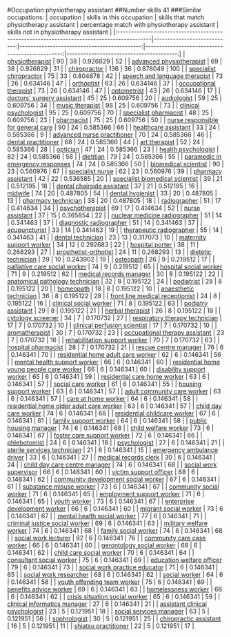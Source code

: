 #Occupation physiotherapy assistant
##Number skills 41
###Similar occupations:
| occupation                                                                                |   skills in this occupation |   skills that match physiotherapy assistant |   percentage match with physiotherapy assistant |   skills not in physiotherapy assistant |
|:------------------------------------------------------------------------------------------|----------------------------:|--------------------------------------------:|------------------------------------------------:|----------------------------------------:|
| [physiotherapist](physiotherapist.md)                                                     |                          90 |                                          38 |                                        0.926829 |                                      52 |
| [advanced physiotherapist](advanced_physiotherapist.md)                                   |                          69 |                                          38 |                                        0.926829 |                                      31 |
| [chiropractor](chiropractor.md)                                                           |                         136 |                                          36 |                                        0.878049 |                                     100 |
| [specialist chiropractor](specialist_chiropractor.md)                                     |                          75 |                                          33 |                                        0.804878 |                                      42 |
| [speech and language therapist](speech_and_language_therapist.md)                         |                          73 |                                          26 |                                        0.634146 |                                      47 |
| [orthoptist](orthoptist.md)                                                               |                          63 |                                          26 |                                        0.634146 |                                      37 |
| [occupational therapist](occupational_therapist.md)                                       |                          73 |                                          26 |                                        0.634146 |                                      47 |
| [optometrist](optometrist.md)                                                             |                          43 |                                          26 |                                        0.634146 |                                      17 |
| [doctors' surgery assistant](doctors'_surgery_assistant.md)                               |                          45 |                                          25 |                                        0.609756 |                                      20 |
| [audiologist](audiologist.md)                                                             |                          59 |                                          25 |                                        0.609756 |                                      34 |
| [music therapist](music_therapist.md)                                                     |                          98 |                                          25 |                                        0.609756 |                                      73 |
| [clinical psychologist](clinical_psychologist.md)                                         |                          95 |                                          25 |                                        0.609756 |                                      70 |
| [specialist pharmacist](specialist_pharmacist.md)                                         |                          48 |                                          25 |                                        0.609756 |                                      23 |
| [pharmacist](pharmacist.md)                                                               |                          75 |                                          25 |                                        0.609756 |                                      50 |
| [nurse responsible for general care](nurse_responsible_for_general_care.md)               |                          90 |                                          24 |                                        0.585366 |                                      66 |
| [healthcare assistant](healthcare_assistant.md)                                           |                          33 |                                          24 |                                        0.585366 |                                       9 |
| [advanced nurse practitioner](advanced_nurse_practitioner.md)                             |                          70 |                                          24 |                                        0.585366 |                                      46 |
| [dental practitioner](dental_practitioner.md)                                             |                          68 |                                          24 |                                        0.585366 |                                      44 |
| [art therapist](art_therapist.md)                                                         |                          52 |                                          24 |                                        0.585366 |                                      28 |
| [optician](optician.md)                                                                   |                          47 |                                          24 |                                        0.585366 |                                      23 |
| [health psychologist](health_psychologist.md)                                             |                          82 |                                          24 |                                        0.585366 |                                      58 |
| [dietitian](dietitian.md)                                                                 |                          79 |                                          24 |                                        0.585366 |                                      55 |
| [paramedic in emergency responses](paramedic_in_emergency_responses.md)                   |                          74 |                                          24 |                                        0.585366 |                                      50 |
| [biomedical scientist](biomedical_scientist.md)                                           |                          90 |                                          23 |                                        0.560976 |                                      67 |
| [specialist nurse](specialist_nurse.md)                                                   |                          62 |                                          23 |                                        0.560976 |                                      39 |
| [pharmacy assistant](pharmacy_assistant.md)                                               |                          42 |                                          22 |                                        0.536585 |                                      20 |
| [specialist biomedical scientist](specialist_biomedical_scientist.md)                     |                          39 |                                          21 |                                        0.512195 |                                      18 |
| [dental chairside assistant](dental_chairside_assistant.md)                               |                          37 |                                          21 |                                        0.512195 |                                      16 |
| [midwife](midwife.md)                                                                     |                          74 |                                          20 |                                        0.487805 |                                      54 |
| [dental hygienist](dental_hygienist.md)                                                   |                          33 |                                          20 |                                        0.487805 |                                      13 |
| [pharmacy technician](pharmacy_technician.md)                                             |                          38 |                                          20 |                                        0.487805 |                                      18 |
| [radiographer](radiographer.md)                                                           |                          51 |                                          17 |                                        0.414634 |                                      34 |
| [psychotherapist](psychotherapist.md)                                                     |                          69 |                                          17 |                                        0.414634 |                                      52 |
| [nurse assistant](nurse_assistant.md)                                                     |                          37 |                                          15 |                                        0.365854 |                                      22 |
| [nuclear medicine radiographer](nuclear_medicine_radiographer.md)                         |                          51 |                                          14 |                                        0.341463 |                                      37 |
| [diagnostic radiographer](diagnostic_radiographer.md)                                     |                          51 |                                          14 |                                        0.341463 |                                      37 |
| [acupuncturist](acupuncturist.md)                                                         |                          33 |                                          14 |                                        0.341463 |                                      19 |
| [therapeutic radiographer](therapeutic_radiographer.md)                                   |                          55 |                                          14 |                                        0.341463 |                                      41 |
| [dental technician](dental_technician.md)                                                 |                          23 |                                          13 |                                        0.317073 |                                      10 |
| [maternity support worker](maternity_support_worker.md)                                   |                          34 |                                          12 |                                        0.292683 |                                      22 |
| [hospital porter](hospital_porter.md)                                                     |                          38 |                                          11 |                                        0.268293 |                                      27 |
| [prosthetist-orthotist](prosthetist-orthotist.md)                                         |                          24 |                                          11 |                                        0.268293 |                                      13 |
| [dietetic technician](dietetic_technician.md)                                             |                          29 |                                          10 |                                        0.243902 |                                      19 |
| [osteopath](osteopath.md)                                                                 |                          26 |                                           9 |                                        0.219512 |                                      17 |
| [palliative care social worker](palliative_care_social_worker.md)                         |                          74 |                                           9 |                                        0.219512 |                                      65 |
| [hospital social worker](hospital_social_worker.md)                                       |                          71 |                                           9 |                                        0.219512 |                                      62 |
| [medical records manager](medical_records_manager.md)                                     |                          30 |                                           8 |                                        0.195122 |                                      22 |
| [anatomical pathology technician](anatomical_pathology_technician.md)                     |                          32 |                                           8 |                                        0.195122 |                                      24 |
| [podiatrist](podiatrist.md)                                                               |                          28 |                                           8 |                                        0.195122 |                                      20 |
| [homeopath](homeopath.md)                                                                 |                          18 |                                           8 |                                        0.195122 |                                      10 |
| [anaesthetic technician](anaesthetic_technician.md)                                       |                          36 |                                           8 |                                        0.195122 |                                      28 |
| [front line medical receptionist](front_line_medical_receptionist.md)                     |                          24 |                                           8 |                                        0.195122 |                                      16 |
| [clinical social worker](clinical_social_worker.md)                                       |                          71 |                                           8 |                                        0.195122 |                                      63 |
| [podiatry assistant](podiatry_assistant.md)                                               |                          29 |                                           8 |                                        0.195122 |                                      21 |
| [herbal therapist](herbal_therapist.md)                                                   |                          26 |                                           8 |                                        0.195122 |                                      18 |
| [cytology screener](cytology_screener.md)                                                 |                          34 |                                           7 |                                        0.170732 |                                      27 |
| [respiratory therapy technician](respiratory_therapy_technician.md)                       |                          17 |                                           7 |                                        0.170732 |                                      10 |
| [clinical perfusion scientist](clinical_perfusion_scientist.md)                           |                          17 |                                           7 |                                        0.170732 |                                      10 |
| [aromatherapist](aromatherapist.md)                                                       |                          30 |                                           7 |                                        0.170732 |                                      23 |
| [occupational therapy assistant](occupational_therapy_assistant.md)                       |                          23 |                                           7 |                                        0.170732 |                                      16 |
| [rehabilitation support worker](rehabilitation_support_worker.md)                         |                          70 |                                           7 |                                        0.170732 |                                      63 |
| [hospital pharmacist](hospital_pharmacist.md)                                             |                          28 |                                           7 |                                        0.170732 |                                      21 |
| [rescue centre manager](rescue_centre_manager.md)                                         |                          76 |                                           6 |                                        0.146341 |                                      70 |
| [residential home adult care worker](residential_home_adult_care_worker.md)               |                          62 |                                           6 |                                        0.146341 |                                      56 |
| [mental health support worker](mental_health_support_worker.md)                           |                          66 |                                           6 |                                        0.146341 |                                      60 |
| [residential home young people care worker](residential_home_young_people_care_worker.md) |                          66 |                                           6 |                                        0.146341 |                                      60 |
| [disability support worker](disability_support_worker.md)                                 |                          65 |                                           6 |                                        0.146341 |                                      59 |
| [residential care home worker](residential_care_home_worker.md)                           |                          63 |                                           6 |                                        0.146341 |                                      57 |
| [social care worker](social_care_worker.md)                                               |                          61 |                                           6 |                                        0.146341 |                                      55 |
| [housing support worker](housing_support_worker.md)                                       |                          63 |                                           6 |                                        0.146341 |                                      57 |
| [adult community care worker](adult_community_care_worker.md)                             |                          63 |                                           6 |                                        0.146341 |                                      57 |
| [care at home worker](care_at_home_worker.md)                                             |                          64 |                                           6 |                                        0.146341 |                                      58 |
| [residential home older adult care worker](residential_home_older_adult_care_worker.md)   |                          63 |                                           6 |                                        0.146341 |                                      57 |
| [child day care worker](child_day_care_worker.md)                                         |                          74 |                                           6 |                                        0.146341 |                                      68 |
| [residential childcare worker](residential_childcare_worker.md)                           |                          67 |                                           6 |                                        0.146341 |                                      61 |
| [family support worker](family_support_worker.md)                                         |                          64 |                                           6 |                                        0.146341 |                                      58 |
| [public housing manager](public_housing_manager.md)                                       |                          74 |                                           6 |                                        0.146341 |                                      68 |
| [child welfare worker](child_welfare_worker.md)                                           |                          73 |                                           6 |                                        0.146341 |                                      67 |
| [foster care support worker](foster_care_support_worker.md)                               |                          72 |                                           6 |                                        0.146341 |                                      66 |
| [phlebotomist](phlebotomist.md)                                                           |                          24 |                                           6 |                                        0.146341 |                                      18 |
| [psychologist](psychologist.md)                                                           |                          27 |                                           6 |                                        0.146341 |                                      21 |
| [sterile services technician](sterile_services_technician.md)                             |                          21 |                                           6 |                                        0.146341 |                                      15 |
| [emergency ambulance driver](emergency_ambulance_driver.md)                               |                          33 |                                           6 |                                        0.146341 |                                      27 |
| [medical records clerk](medical_records_clerk.md)                                         |                          30 |                                           6 |                                        0.146341 |                                      24 |
| [child day care centre manager](child_day_care_centre_manager.md)                         |                          74 |                                           6 |                                        0.146341 |                                      68 |
| [social work supervisor](social_work_supervisor.md)                                       |                          66 |                                           6 |                                        0.146341 |                                      60 |
| [victim support officer](victim_support_officer.md)                                       |                          68 |                                           6 |                                        0.146341 |                                      62 |
| [community development social worker](community_development_social_worker.md)             |                          67 |                                           6 |                                        0.146341 |                                      61 |
| [substance misuse worker](substance_misuse_worker.md)                                     |                          73 |                                           6 |                                        0.146341 |                                      67 |
| [community social worker](community_social_worker.md)                                     |                          71 |                                           6 |                                        0.146341 |                                      65 |
| [employment support worker](employment_support_worker.md)                                 |                          71 |                                           6 |                                        0.146341 |                                      65 |
| [youth worker](youth_worker.md)                                                           |                          73 |                                           6 |                                        0.146341 |                                      67 |
| [enterprise development worker](enterprise_development_worker.md)                         |                          66 |                                           6 |                                        0.146341 |                                      60 |
| [migrant social worker](migrant_social_worker.md)                                         |                          73 |                                           6 |                                        0.146341 |                                      67 |
| [mental health social worker](mental_health_social_worker.md)                             |                          77 |                                           6 |                                        0.146341 |                                      71 |
| [criminal justice social worker](criminal_justice_social_worker.md)                       |                          69 |                                           6 |                                        0.146341 |                                      63 |
| [military welfare worker](military_welfare_worker.md)                                     |                          74 |                                           6 |                                        0.146341 |                                      68 |
| [family social worker](family_social_worker.md)                                           |                          74 |                                           6 |                                        0.146341 |                                      68 |
| [social work lecturer](social_work_lecturer.md)                                           |                          82 |                                           6 |                                        0.146341 |                                      76 |
| [community care case worker](community_care_case_worker.md)                               |                          66 |                                           6 |                                        0.146341 |                                      60 |
| [gerontology social worker](gerontology_social_worker.md)                                 |                          68 |                                           6 |                                        0.146341 |                                      62 |
| [child care social worker](child_care_social_worker.md)                                   |                          70 |                                           6 |                                        0.146341 |                                      64 |
| [consultant social worker](consultant_social_worker.md)                                   |                          75 |                                           6 |                                        0.146341 |                                      69 |
| [education welfare officer](education_welfare_officer.md)                                 |                          79 |                                           6 |                                        0.146341 |                                      73 |
| [social work practice educator](social_work_practice_educator.md)                         |                          71 |                                           6 |                                        0.146341 |                                      65 |
| [social work researcher](social_work_researcher.md)                                       |                          68 |                                           6 |                                        0.146341 |                                      62 |
| [social worker](social_worker.md)                                                         |                          64 |                                           6 |                                        0.146341 |                                      58 |
| [youth offending team worker](youth_offending_team_worker.md)                             |                          75 |                                           6 |                                        0.146341 |                                      69 |
| [benefits advice worker](benefits_advice_worker.md)                                       |                          69 |                                           6 |                                        0.146341 |                                      63 |
| [homelessness worker](homelessness_worker.md)                                             |                          68 |                                           6 |                                        0.146341 |                                      62 |
| [crisis situation social worker](crisis_situation_social_worker.md)                       |                          65 |                                           6 |                                        0.146341 |                                      59 |
| [clinical informatics manager](clinical_informatics_manager.md)                           |                          27 |                                           6 |                                        0.146341 |                                      21 |
| [assistant clinical psychologist](assistant_clinical_psychologist.md)                     |                          23 |                                           5 |                                        0.121951 |                                      18 |
| [social services manager](social_services_manager.md)                                     |                          63 |                                           5 |                                        0.121951 |                                      58 |
| [sophrologist](sophrologist.md)                                                           |                          30 |                                           5 |                                        0.121951 |                                      25 |
| [chiropractic assistant](chiropractic_assistant.md)                                       |                          16 |                                           5 |                                        0.121951 |                                      11 |
| [shiatsu practitioner](shiatsu_practitioner.md)                                           |                          22 |                                           5 |                                        0.121951 |                                      17 |
